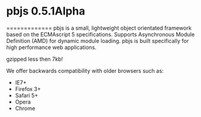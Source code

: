 # pbjs 0.5.1Alpha
=============
pbjs is a small, lightweight object orientated framework based on the ECMAscript 5 specifications. Supports Asynchronous Module Definition (AMD) for dynamic module loading.
pbjs is built specifically for high performance web applications.

gzipped less then 7kb!

We offer backwards compatibility with older browsers such as:

- IE7+
- Firefox 3+
- Safari 5+
- Opera
- Chrome